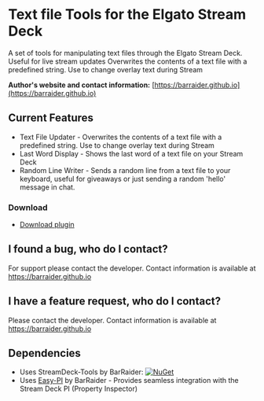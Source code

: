 # Text file Tools for the Elgato Stream Deck

A set of tools for manipulating text files through the Elgato Stream Deck. Useful for live stream updates
Overwrites the contents of a text file with a predefined string. Use to change overlay text during Stream

**Author's website and contact information:** [https://barraider.github.io](https://barraider.github.io)

## Current Features
* Text File Updater - Overwrites the contents of a text file with a predefined string. Use to change overlay text during Stream
* Last Word Display - Shows the last word of a text file on your Stream Deck
* Random Line Writer - Sends a random line from a text file to your keyboard, useful for giveaways or just sending a random 'hello' message in chat.


### Download

* [Download plugin](https://github.com/BarRaider/streamdeck-textfiletools/releases/)

## I found a bug, who do I contact?
For support please contact the developer. Contact information is available at https://barraider.github.io

## I have a feature request, who do I contact?
Please contact the developer. Contact information is available at https://barraider.github.io

## Dependencies
* Uses StreamDeck-Tools by BarRaider: [![NuGet](https://img.shields.io/nuget/v/streamdeck-tools.svg?style=flat)](https://www.nuget.org/packages/streamdeck-tools)
* Uses [Easy-PI](https://github.com/BarRaider/streamdeck-easypi) by BarRaider - Provides seamless integration with the Stream Deck PI (Property Inspector) 
